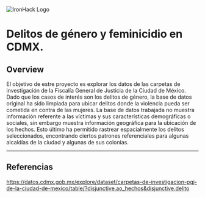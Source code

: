 ![IronHack Logo](https://s3-eu-west-1.amazonaws.com/ih-materials/uploads/upload_d5c5793015fec3be28a63c4fa3dd4d55.png)



# Delitos de género y feminicidio en CDMX.

## Overview

El objetivo de estre proyecto es explorar los datos de las carpetas de investigación de la Fiscalía General de Justicia de la Ciudad de México. Dado que los casos de interés son los delitos de género, la base de datos original ha sido limpiada para ubicar delitos donde la violencia pueda ser cometida en contra de las mujeres. La base de datos trabajada no muestra información referente a las víctimas y sus características demográficas o sociales, sin embargo muestra información geográfica para la ubicación de los hechos. Esto último ha permitido rastrear espacialmente los delitos seleccionados, encontrando ciertos patrones referenciales para algunas alcaldías de la ciudad y algunas de sus colonias.

---

## Referencias
https://datos.cdmx.gob.mx/explore/dataset/carpetas-de-investigacion-pgj-de-la-ciudad-de-mexico/table/?disjunctive.ao_hechos&disjunctive.delito

